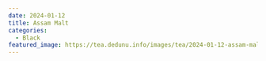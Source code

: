 ```yaml
---
date: 2024-01-12
title: Assam Malt
categories:
  - Black
featured_image: https://tea.dedunu.info/images/tea/2024-01-12-assam-malt-1.jpeg
---
```

